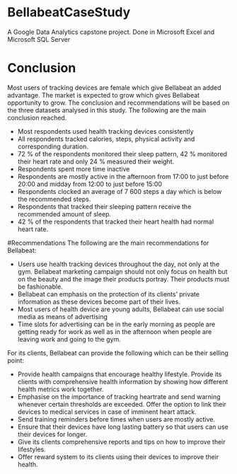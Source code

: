 # BellabeatCaseStudy
A Google Data Analytics capstone project.  Done in Microsoft Excel and Microsoft SQL Server


# Conclusion
Most users of tracking devices are female which give Bellabeat an added advantage. The market is expected to grow which gives Bellabeat opportunity to grow.
The conclusion and recommendations will be based on the three datasets analysed in this study. The following are the main conclusion reached.
* Most respondents used health tracking devices consistently
* All respondents tracked calories, steps, physical activity and corresponding duration. 
* 72 % of the respondents monitored their sleep pattern, 42 % monitored their heart rate and only 24 % measured their weight.
* Respondents spent more time inactive
* Respondents are mostly active in the afternoon from 17:00 to just before 20:00 and midday from 12:00 to just before 15:00
* Respondents clocked an average of 7 600 steps a day which is below the recommended steps.
* Respondents that tracked their sleeping pattern receive the recommended amount of sleep.
* 42 % of the respondents that tracked their heart health had normal heart rate.

#Recommendations
The following are the main recommendations for Bellabeat:
* Users use health tracking devices throughout the day, not only at the gym. Bellabeat marketing campaign should not only focus on health but on the beauty and the image their products portray. Their products must be fashionable.
* Bellabeat can emphasis on the protection of its clients’ private information as these devices become part of their lives.
* Most users of health device are young adults, Bellabeat can use social media as means of advertising
* Time slots for advertising can be in the early morning as people are getting ready for work as well as in the afternoon when people are leaving work and going to the gym.

For its clients, Bellabeat can provide the following which can be their selling point:
* Provide health campaigns that encourage healthy lifestyle. Provide its clients with comprehensive health information by showing how different health metrics work together.
* Emphasise on the importance of tracking heartrate and send warning whenever certain thresholds are exceeded. Offer the option to link their devices to medical services in case of imminent heart attack.
* Send training reminders before times when users are mostly active.
* Ensure that their devices have long lasting battery so that users can use their devices for longer.
* Give its clients comprehensive reports and tips on how to improve their lifestyles.
* Offer reward system to its clients using their devices to improve their health.
